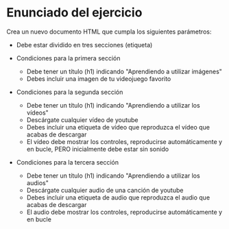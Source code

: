 # Enunciado del ejercicio

Crea un nuevo documento HTML que cumpla los siguientes parámetros:

- Debe estar dividido en tres secciones (etiqueta)

- Condiciones para la primera sección
    - Debe tener un título (h1) indicando "Aprendiendo a utilizar imágenes"
    - Debes incluir una imagen de tu videojuego favorito

- Condiciones para la segunda sección
    - Debe tener un título (h1) indicando "Aprendiendo a utilizar los vídeos"
    - Descárgate cualquier vídeo de youtube
    - Debes incluir una etiqueta de vídeo que reproduzca el vídeo que acabas de descargar
    - El vídeo debe mostrar los controles, reproducirse automáticamente y en bucle, PERO inicialmente debe estar sin sonido

- Condiciones para la tercera sección

    - Debe tener un título (h1) indicando "Aprendiendo a utilizar los audios"
    - Descárgate cualquier audio de una canción de youtube
    - Debes incluir una etiqueta de audio que reproduzca el audio que acabas de descargar
    - El audio debe mostrar los controles, reproducirse automáticamente y en bucle